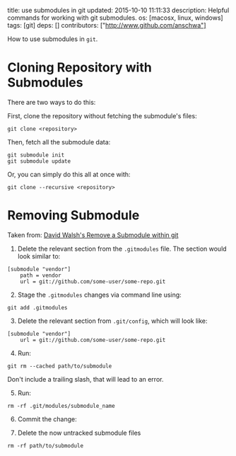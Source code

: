 title: use submodules in git
updated: 2015-10-10 11:11:33
description: Helpful commands for working with git submodules.
os: [macosx, linux, windows]
tags: [git]
deps: []
contributors: ["http://www.github.com/anschwa"] 

How to use submodules in `git`.

# Cloning Repository with Submodules

There are two ways to do this:

First, clone the repository without fetching the submodule's files: 
```
git clone <repository>
```

Then, fetch all the submodule data:
```
git submodule init
git submodule update
```

Or, you can simply do this all at once with:
```
git clone --recursive <repository>
```

# Removing Submodule

Taken from: [David Walsh's Remove a Submodule within git ](http://davidwalsh.name/git-remove-submodule)

1. Delete the relevant section from the `.gitmodules` file.  The section would look similar to:

```
[submodule "vendor"]
	path = vendor
	url = git://github.com/some-user/some-repo.git
```

2. Stage the `.gitmodules` changes via command line using:
```
git add .gitmodules
```

3. Delete the relevant section from `.git/config`, which will look like:

```
[submodule "vendor"]
	url = git://github.com/some-user/some-repo.git
```

4. Run:
```
git rm --cached path/to/submodule
```
Don't include a trailing slash, that will lead to an error.

5. Run:
```
rm -rf .git/modules/submodule_name
```

6. Commit the change:

7. Delete the now untracked submodule files
```
rm -rf path/to/submodule
```
